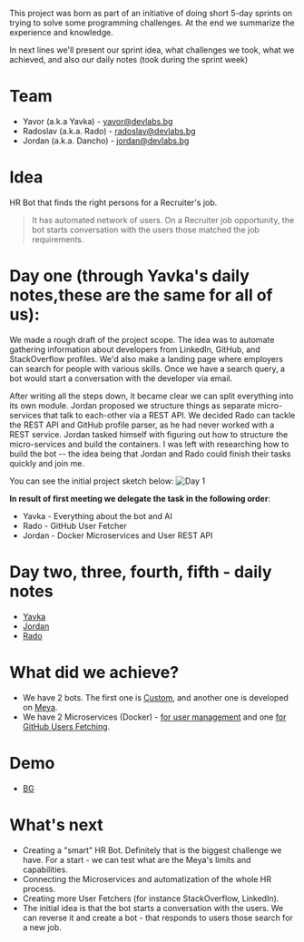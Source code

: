 This project was born as part of an initiative of doing short 5-day sprints on trying to solve some programming challenges. At the end we summarize the experience and knowledge.

In next lines we'll present our sprint idea, what challenges we took, what we achieved, and also our daily notes (took during the sprint week)

# Team
- Yavor (a.k.a Yavka) - yavor@devlabs.bg
- Radoslav (a.k.a. Rado) - radoslav@devlabs.bg
- Jordan (a.k.a. Dancho) - jordan@devlabs.bg

# Idea
HR Bot that finds the right persons for a Recruiter's job. 
> It has automated network of users. On a Recruiter job opportunity, the bot starts conversation with the users those matched the job requirements.

# Day one (through Yavka's daily notes,these are the same for all of us):
We made a rough draft of the project scope. The idea was to automate gathering information about developers from LinkedIn, GitHub, and StackOverflow profiles. We'd also make a landing page where employers can search for people with various skills. Once we have a search query, a bot would start a conversation with the developer via email.

After writing all the steps down, it became clear we can split everything into its own module. Jordan proposed we structure things as separate micro-services that talk to each-other via a REST API. We decided Rado can tackle the REST API and GitHub profile parser, as he had never worked with a REST service. Jordan tasked himself with figuring out how to structure the micro-services and build the containers. I was left with researching how to build the bot -- the idea being that Jordan and Rado could finish their tasks quickly and join me.

You can see the initial project sketch below:
![Day 1](https://raw.githubusercontent.com/dev-labs-bg/hr-bot/master/documentation/sprint/img/day1.jpg)

**In result of first meeting we delegate the task in the following order**:

- Yavka  - Everything about the bot and AI
- Rado   - GitHub User Fetcher 
- Jordan - Docker Microservices and User REST API 

# Day two, three, fourth, fifth - daily notes
- [Yavka](https://github.com/dev-labs-bg/hr-bot/blob/master/documentation/sprint/yavka-summary-EN.md)
- [Jordan](https://github.com/dev-labs-bg/hr-bot/blob/master/documentation/sprint/jordan-summary-EN.md)
- [Rado](https://github.com/dev-labs-bg/hr-bot/blob/master/documentation/sprint/rado-summary-EN.md)


# What did we achieve?
- We have 2 bots. The first one is [Custom](https://github.com/dev-labs-bg/hr-bot/blob/master/documentation/sprint/yavka-summary-EN.md), and another one is developed on [Meya](https://github.com/dev-labs-bg/hr-bot/blob/master/documentation/sprint/jordan-summary-EN.md).
- We have 2 Microservices (Docker) - [for user management](https://github.com/dev-labs-bg/hr-bot/blob/master/documentation/sprint/jordan-summary-EN.md) and one [for GitHub Users Fetching](https://github.com/dev-labs-bg/hr-bot/blob/master/documentation/sprint/rado-summary-EN.md).

# Demo
- [BG](https://www.youtube.com/watch?v=2KjhpK7ilKU&list=PLy-56ctrBPh-f8FM-MhA-vXfwr2odnmkj&index=2)

# What's next
- Creating a "smart" HR Bot. Definitely that is the biggest challenge we have. For a start - we can test what are the Meya's limits and capabilities.
- Connecting the Microservices and automatization of the whole HR process.
- Creating more User Fetchers (for instance StackOverflow, LinkedIn).
- The initial idea is that the bot starts a conversation with the users. We can reverse it and create a bot - that responds to users those search for a new job.


